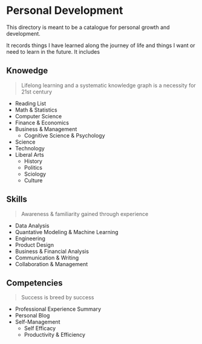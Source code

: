 # Personal Development

This directory is meant to be a catalogue for personal growth and development.

It records things I have learned along the journey of life and things I want or need to learn in the future. It includes

## Knowedge

> Lifelong learning and a systematic knowledge graph is a necessity for 21st century

- Reading List
- Math & Statistics
- Computer Science
- Finance & Economics
- Business & Management
  - Cognitive Science & Psychology
- Science
- Technology
- Liberal Arts
  - History
  - Politics
  - Sciology
  - Culture

## Skills

> Awareness & familiarity gained through experience

- Data Analysis
- Quantative Modeling & Machine Learning
- Engineering
- Product Design
- Business & Financial Analysis
- Communication & Writing
- Collaboration & Management

## Competencies

> Success is breed by success

- Professional Experience Summary
- Personal Blog
- Self-Management
  - Self Efficacy
  - Productivity & Efficiency
